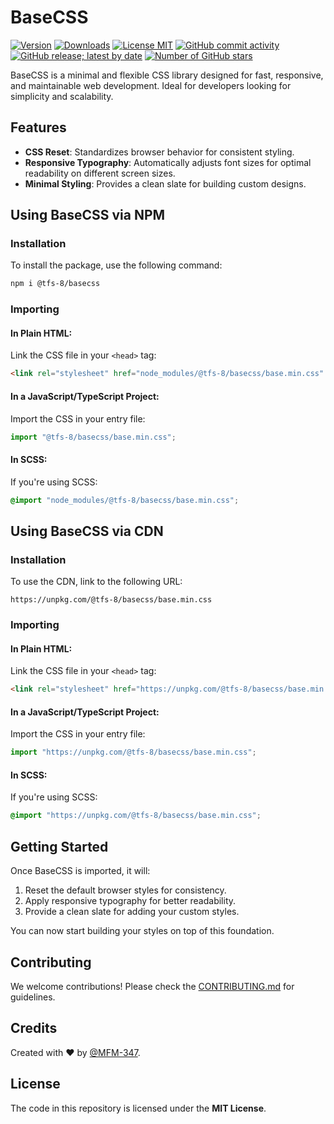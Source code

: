 # BaseCSS

[![Version](https://img.shields.io/npm/v/@tfs-8/basecss.svg)](https://www.npmjs.com/package/@tfs-8/basecss)
[![Downloads](https://img.shields.io/npm/dm/@tfs-8/basecss)](https://www.npmjs.com/package/@tfs-8/basecss)
[![License MIT](https://img.shields.io/badge/License-MIT-green.svg)](https://github.com/MFM-347/BaseCSS/blob/main/LICENSE)
[![GitHub commit activity](https://img.shields.io/github/commit-activity/m/MFM-347/BaseCSS)](https://github.com/MFM-347/BaseCSS/)
[![GitHub release; latest by date](https://img.shields.io/github/v/release/MFM-347/BaseCSS)](https://github.com/MFM-347/BaseCSS/releases/latest)
[![Number of GitHub stars](https://img.shields.io/github/stars/MFM-347/BaseCSS)](https://github.com/MFM-347/BaseCSS/stargazers)

BaseCSS is a minimal and flexible CSS library designed for fast, responsive, and maintainable web development. Ideal for developers looking for simplicity and scalability.

## Features

- **CSS Reset**: Standardizes browser behavior for consistent styling.
- **Responsive Typography**: Automatically adjusts font sizes for optimal readability on different screen sizes.
- **Minimal Styling**: Provides a clean slate for building custom designs.

## Using BaseCSS via NPM

### Installation

To install the package, use the following command:

```bash
npm i @tfs-8/basecss
```

### Importing

#### In Plain HTML:

Link the CSS file in your `<head>` tag:

```html
<link rel="stylesheet" href="node_modules/@tfs-8/basecss/base.min.css" />
```

#### In a JavaScript/TypeScript Project:

Import the CSS in your entry file:

```javascript
import "@tfs-8/basecss/base.min.css";
```

#### In SCSS:

If you're using SCSS:

```scss
@import "node_modules/@tfs-8/basecss/base.min.css";
```

## Using BaseCSS via CDN

### Installation

To use the CDN, link to the following URL:

```url
https://unpkg.com/@tfs-8/basecss/base.min.css
```

### Importing

#### In Plain HTML:

Link the CSS file in your `<head>` tag:

```html
<link rel="stylesheet" href="https://unpkg.com/@tfs-8/basecss/base.min.css" />
```

#### In a JavaScript/TypeScript Project:

Import the CSS in your entry file:

```javascript
import "https://unpkg.com/@tfs-8/basecss/base.min.css";
```

#### In SCSS:

If you're using SCSS:

```scss
@import "https://unpkg.com/@tfs-8/basecss/base.min.css";
```

## Getting Started

Once BaseCSS is imported, it will:

1. Reset the default browser styles for consistency.
2. Apply responsive typography for better readability.
3. Provide a clean slate for adding your custom styles.

You can now start building your styles on top of this foundation.

## Contributing

We welcome contributions! Please check the [CONTRIBUTING.md](https://github.com/MFM-347/BaseCSS/blob/main/CONTRIBUTING.md) for guidelines.

## Credits

Created with ❤️ by [@MFM-347](https://github.com/mfm-347).

## License

The code in this repository is licensed under the **MIT License**.
